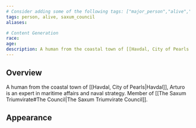 ```yaml
---
# Consider adding some of the following tags: ["major_person","alive","dead"]
tags: person, alive, saxum_council
aliases:

# Content Generation
race:
age:
description: A human from the coastal town of [[Havdal, City of Pearls|Havdal]], Arturo is an expert in maritime affairs and naval strategy.
---
```

## Overview
A human from the coastal town of [[Havdal, City of Pearls|Havdal]], Arturo is an expert in maritime affairs and naval strategy. Member of [[The Saxum Triumvirate#The Council|The Saxum Triumvirate Council]].
## Appearance
